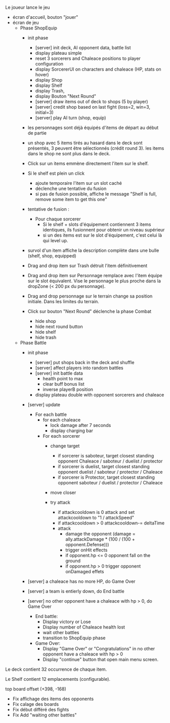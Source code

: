 Le joueur lance le jeu
- écran d'accueil, bouton "jouer"
- écran de jeu
	- Phase ShopEquip
		- init phase
			- [server] init deck, AI opponent data, battle list
			- display plateau simple
			- reset 3 sorcerers and Chaleace positions to player configuration
			- display SorcererUI on characters and chaleace (HP, stats on hover)
			- display Shop
			- display Shelf
			- display Trash,
			- display Bouton "Next Round"
			- [server] draw items out of deck to shops (5 by player)
			- [server] credit shop based on last fight (loss=2, win=3, initial=3)
			- [server] play AI turn (shop, equip)
		- les personnages sont déjà équipés d'items de départ au début de partie
		- un shop avec 5 items tirés au hasard dans le deck sont présentés, 3 peuvent être sélectionnés (crédit round 3). les items dans le shop ne sont plus dans le deck.
		- Click sur un items emmène directement l'item sur le shelf.
		- Si le shelf est plein un click 
			- ajoute temporaire l'item sur un slot caché
			- déclenche une tentative du fusion
			- si pas de fusion possible, affiche le message "Shelf is full, remove some item to get this one"
		- tentative de fusion :
			- Pour chaque sorcerer
				- Si le shelf + slots d'équipement contiennent 3 items identiques, ils fusionnent pour obtenir un niveau supérieur
				- si un des items est sur le slot d'équipement, c'est celui là qui level up.
		- survol d'un item affiche la description complète dans une bulle (shelf, shop, equipped)
		- Drag and drop item sur Trash détruit l'item définitivement
		- Drag and drop item sur Personnage remplace avec l'item équipe sur le slot équivalent. Vise le personnage le plus proche dans la dropZone (< 200 px du personnage).
		- Drag and drop personnage sur le terrain change sa position initiale. Dans les limites du terrain.

		- Click sur bouton "Next Round" déclenche la phase Combat
			- hide shop
			- hide next round button
			- hide shelf
			- hide trash
	- Phase Battle
		- init phase
			- [server] put shops back in the deck and shuffle
			- [server] affect players into random battles
			- [server] init battle data
				- health point to max
				- clear buff bonus list
				- inverse playerB position
			- display plateau double with opponent sorcerers and chaleace

		- [server] update
			- For each battle 
				- for each chaleace
					- lock damage after 7 seconds
					- display charging bar
				- For each sorcerer
					- change target
						- if sorcerer is saboteur, target closest standing opponent Chaleace / saboteur / duelist / protector
						- if sorcerer is duelist, target closest standing opponent duelist / saboteur / protector / Chaleace
						- if sorcerer is Protector, target closest standing opponent saboteur / duelist / protector / Chaleace

					- move closer
					- try attack
						- if attackcooldown is 0 attack and set attackcooldown to "1 / attackSpeed"
						- if attackcooldown > 0 attackcooldown-= deltaTime
						- attack 
							- damage the opponent (damage = ally.attackDamage * (100 / (100 + opponent.Defense)))
							- trigger onHit effects
							- if opponent.hp <= 0 opponent fall on the ground 
							- if opponent.hp > 0 trigger opponent onDamaged effets
		
		- [server] a chaleace has no more HP, do Game Over
		- [server] a team is entierly down, do End battle
		- [server] no other opponent have a chaleace with hp > 0, do Game Over
			- End battle:
				- Display victory or Lose
				- Display number of Chaleace health lost
				- wait other battles
				- transition to ShopEquip phase
			- Game Over:
				- Display "Game Over" or "Congratulations" in no other opponent have a chaleace with hp > 0
				- Display "continue" button that open main menu screen.
			


Le deck contient 32 occurrence de chaque item.

Le Shelf contient 12 emplacements (configurable).


top board offset (+398, -168)



- Fix affichage des items des opponents
- Fix calage des boards
- Fix début différé des fights
- Fix Add "waiting other battles"